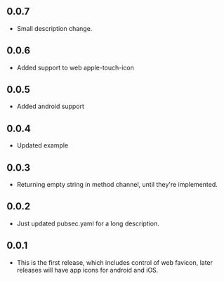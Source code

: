 ## 0.0.7

* Small description change.

## 0.0.6

* Added support to web apple-touch-icon

## 0.0.5

* Added android support

## 0.0.4

* Updated example

## 0.0.3

* Returning empty string in method channel, until they're implemented.

## 0.0.2

* Just updated pubsec.yaml for a long description.

## 0.0.1

* This is the first release, which includes control of web favicon, later releases will have app icons for android and iOS.

